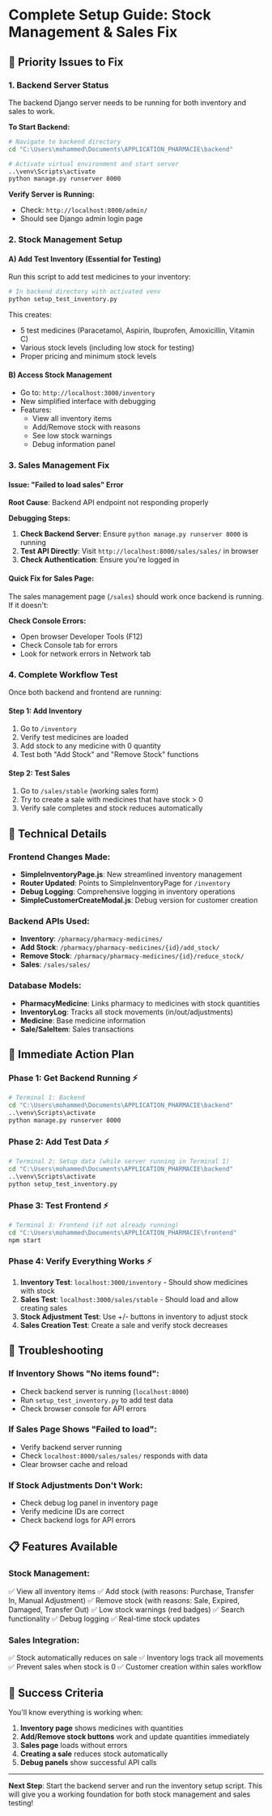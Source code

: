 # Complete Setup Guide: Stock Management & Sales Fix

## 🚨 Priority Issues to Fix

### 1. **Backend Server Status**
The backend Django server needs to be running for both inventory and sales to work.

**To Start Backend:**
```bash
# Navigate to backend directory
cd "C:\Users\mohammed\Documents\APPLICATION_PHARMACIE\backend"

# Activate virtual environment and start server
..\venv\Scripts\activate
python manage.py runserver 8000
```

**Verify Server is Running:**
- Check: `http://localhost:8000/admin/`
- Should see Django admin login page

### 2. **Stock Management Setup** 

#### A) Add Test Inventory (Essential for Testing)
Run this script to add test medicines to your inventory:
```bash
# In backend directory with activated venv
python setup_test_inventory.py
```

This creates:
- 5 test medicines (Paracetamol, Aspirin, Ibuprofen, Amoxicillin, Vitamin C)
- Various stock levels (including low stock for testing)
- Proper pricing and minimum stock levels

#### B) Access Stock Management
- Go to: `http://localhost:3000/inventory`
- New simplified interface with debugging
- Features:
  - View all inventory items
  - Add/Remove stock with reasons
  - See low stock warnings
  - Debug information panel

### 3. **Sales Management Fix**

#### Issue: "Failed to load sales" Error
**Root Cause**: Backend API endpoint not responding properly

**Debugging Steps:**
1. **Check Backend Server**: Ensure `python manage.py runserver 8000` is running
2. **Test API Directly**: Visit `http://localhost:8000/sales/sales/` in browser
3. **Check Authentication**: Ensure you're logged in

#### Quick Fix for Sales Page:
The sales management page (`/sales`) should work once backend is running. If it doesn't:

**Check Console Errors:**
- Open browser Developer Tools (F12)
- Check Console tab for errors
- Look for network errors in Network tab

### 4. **Complete Workflow Test**

Once both backend and frontend are running:

#### Step 1: Add Inventory
1. Go to `/inventory`
2. Verify test medicines are loaded
3. Add stock to any medicine with 0 quantity
4. Test both "Add Stock" and "Remove Stock" functions

#### Step 2: Test Sales
1. Go to `/sales/stable` (working sales form)
2. Try to create a sale with medicines that have stock > 0
3. Verify sale completes and stock reduces automatically

## 🔧 Technical Details

### Frontend Changes Made:
- **SimpleInventoryPage.js**: New streamlined inventory management
- **Router Updated**: Points to SimpleInventoryPage for `/inventory`
- **Debug Logging**: Comprehensive logging in inventory operations
- **SimpleCustomerCreateModal.js**: Debug version for customer creation

### Backend APIs Used:
- **Inventory**: `/pharmacy/pharmacy-medicines/`
- **Add Stock**: `/pharmacy/pharmacy-medicines/{id}/add_stock/`
- **Remove Stock**: `/pharmacy/pharmacy-medicines/{id}/reduce_stock/`
- **Sales**: `/sales/sales/`

### Database Models:
- **PharmacyMedicine**: Links pharmacy to medicines with stock quantities
- **InventoryLog**: Tracks all stock movements (in/out/adjustments)
- **Medicine**: Base medicine information
- **Sale/SaleItem**: Sales transactions

## 🎯 Immediate Action Plan

### Phase 1: Get Backend Running ⚡
```bash
# Terminal 1: Backend
cd "C:\Users\mohammed\Documents\APPLICATION_PHARMACIE\backend"
..\venv\Scripts\activate
python manage.py runserver 8000
```

### Phase 2: Add Test Data ⚡
```bash
# Terminal 2: Setup data (while server running in Terminal 1)
cd "C:\Users\mohammed\Documents\APPLICATION_PHARMACIE\backend"
..\venv\Scripts\activate
python setup_test_inventory.py
```

### Phase 3: Test Frontend ⚡
```bash
# Terminal 3: Frontend (if not already running)
cd "C:\Users\mohammed\Documents\APPLICATION_PHARMACIE\frontend"
npm start
```

### Phase 4: Verify Everything Works ⚡
1. **Inventory Test**: `localhost:3000/inventory` - Should show medicines with stock
2. **Sales Test**: `localhost:3000/sales/stable` - Should load and allow creating sales
3. **Stock Adjustment Test**: Use +/- buttons in inventory to adjust stock
4. **Sales Creation Test**: Create a sale and verify stock decreases

## 🐛 Troubleshooting

### If Inventory Shows "No items found":
- Check backend server is running (`localhost:8000`)
- Run `setup_test_inventory.py` to add test data
- Check browser console for API errors

### If Sales Page Shows "Failed to load":
- Verify backend server running
- Check `localhost:8000/sales/sales/` responds with data
- Clear browser cache and reload

### If Stock Adjustments Don't Work:
- Check debug log panel in inventory page
- Verify medicine IDs are correct
- Check backend logs for API errors

## 📋 Features Available

### Stock Management:
✅ View all inventory items
✅ Add stock (with reasons: Purchase, Transfer In, Manual Adjustment)
✅ Remove stock (with reasons: Sale, Expired, Damaged, Transfer Out)
✅ Low stock warnings (red badges)
✅ Search functionality
✅ Debug logging
✅ Real-time stock updates

### Sales Integration:
✅ Stock automatically reduces on sale
✅ Inventory logs track all movements
✅ Prevent sales when stock is 0
✅ Customer creation within sales workflow

## 🎉 Success Criteria

You'll know everything is working when:
1. **Inventory page** shows medicines with quantities
2. **Add/Remove stock buttons** work and update quantities immediately
3. **Sales page** loads without errors
4. **Creating a sale** reduces stock automatically
5. **Debug panels** show successful API calls

---

**Next Step**: Start the backend server and run the inventory setup script. This will give you a working foundation for both stock management and sales testing!

